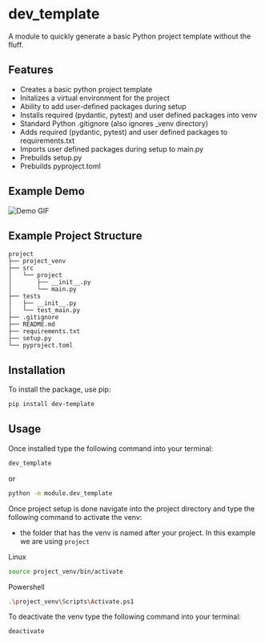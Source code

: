 # dev_template

A module to quickly generate a basic Python project template without the fluff.

## Features

* Creates a basic python project template
* Initalizes a virtual environment for the project
* Ability to add user-defined packages during setup
* Installs required (pydantic, pytest) and user defined packages into venv
* Standard Python .gitignore (also ignores _venv directory)
* Adds required (pydantic, pytest) and user defined packages to requirements.txt
* Imports user defined packages during setup to main.py
* Prebuilds setup.py
* Prebuilds pyproject.toml

## Example Demo
![Demo GIF](https://raw.githubusercontent.com/http-kennedy/dev_template/main/images/dev_template.gif)

## Example Project Structure

```
project
├── project_venv
├── src
│   └── project
│       ├── __init__.py
│       └── main.py
├── tests
│   ├── __init__.py
│   └── test_main.py
├── .gitignore
├── README.md
├── requirements.txt
├── setup.py
└── pyproject.toml

```

## Installation

To install the package, use pip:

```bash
pip install dev-template
```

## Usage

Once installed type the following command into your terminal:

```bash
dev_template
```

or

```bash
python -m module.dev_template
```

Once project setup is done navigate into the project directory and type the following command to activate the venv:
* the folder that has the venv is named after your project. In this example we are using `project`

Linux
```bash
source project_venv/bin/activate
```

Powershell
```bash
.\project_venv\Scripts\Activate.ps1
```

To deactivate the venv type the following command into your terminal:

```bash
deactivate
```